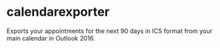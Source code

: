 # calendarexporter

Exports your appointments for the next 90 days in ICS format from your main calendar in Outlook 2016.
